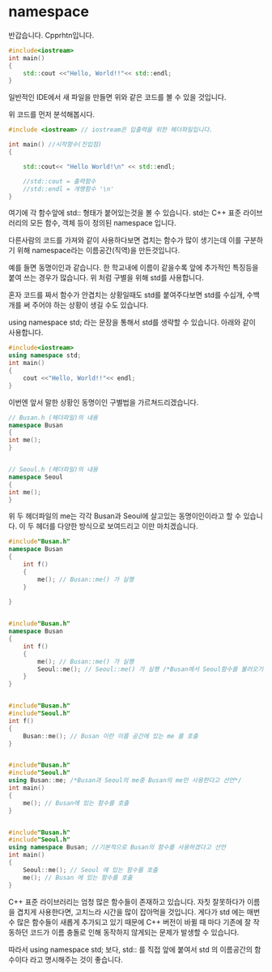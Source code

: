 # namespace
반갑습니다. Cpprhtn입니다.

```C++
#include<iostream>
int main() 
{ 
    std::cout <<"Hello, World!!"<< std::endl;
}
```

일반적인 IDE에서 새 파일을 만들면 위와 같은 코드를 볼 수 있을 것입니다.


위 코드를 먼저 분석해봅시다.

```C++
#include <iostream> // iostream은 입출력을 위한 헤더파일입니다.

int main() //시작함수(진입점)
{

    std::cout<< "Hello World!\n" << std::endl;

    //std::cout = 출력함수
    //std::endl = 개행함수 '\n'
}
```

여기에 각 함수앞에 std:: 형태가 붙어있는것을 볼 수 있습니다.
std는 C++ 표준 라이브러리의 모든 함수, 객체 등이 정의된 namespace 입니다.

다른사람의 코드를 가져와 같이 사용하다보면 겹치는 함수가 많이 생기는데
이를 구분하기 위해 namespace라는 이름공간(직역)을 만든것입니다.

예를 들면 동명이인과 같습니다.
한 학교내에 이름이 같을수록 앞에 추가적인 특징등을 붙여 쓰는 경우가 많습니다.
위 처럼 구별을 위해 std를 사용합니다.


혼자 코드를 짜서 함수가 안겹치는 상황일때도 std를 붙여주다보면 std를 수십개, 수백개를 써 주어야 하는 상황이 생길 수도 있습니다.


using namespace std; 라는 문장을 통해서 std를 생략할 수 있습니다.
아래와 같이 사용합니다.

```C++
#include<iostream>
using namespace std;
int main() 
{
    cout <<"Hello, World!!"<< endl;
}
```


이번엔 앞서 말한 상황인 동명이인 구별법을 가르쳐드리겠습니다.
```C++
// Busan.h (헤더파일)의 내용
namespace Busan
{
int me();
}


// Seoul.h (헤더파일)의 내용
namespace Seoul
{
int me();
}
```

위 두 헤더파일의 me는 각각 Busan과 Seoul에 살고있는 동명이인이라고 할 수 있습니다.
이 두 헤더를 다양한 방식으로 보여드리고 이만 마치겠습니다.

```C++
#include"Busan.h"
namespace Busan 
{
    int f() 
    { 
        me(); // Busan::me() 가 실행
    }
    
} 


#include"Busan.h"
namespace Busan 
{
    int f() 
    { 
        me(); // Busan::me() 가 실행 
        Seoul::me(); // Seoul::me() 가 실행 /*Busan에서 Seoul함수를 불러오기떄문에 명시적으로 지정해주어야 한다*/
    }
}


#include"Busan.h"
#include"Seoul.h"
int f() 
{
    Busan::me(); // Busan 이란 이름 공간에 있는 me 를 호출
}


#include"Busan.h"
#include"Seoul.h"
using Busan::me; /*Busan과 Seoul의 me중 Busan의 me만 사용한다고 선언*/
int main() 
{
    me(); // Busan에 있는 함수를 호출
}


#include"Busan.h"
#include"Seoul.h"
using namespace Busan; //기본적으로 Busan의 함수를 사용하겠다고 선언
int main() 
{
    Seoul::me(); // Seoul 에 있는 함수를 호출 
    me(); // Busan 에 있는 함수를 호출
}
```

C++ 표준 라이브러리는 엄청 많은 함수들이 존재하고 있습니다. 자칫 잘못하다가 이름을 겹치게 사용한다면, 고치느라 시간을 많이 잡아먹을 것입니다. 
게다가 std 에는 매번 수 많은 함수들이 새롭게 추가되고 있기 때문에 C++ 버전이 바뀔 때 마다 기존에 잘 작동하던 코드가 이름 충돌로 인해 동작하지 않게되는 문제가 발생할 수 있습니다.

따라서 using namespace std; 보다, std:: 를 직접 앞에 붙여서 std 의 이름공간의 함수이다 라고 명시해주는 것이 좋습니다. 